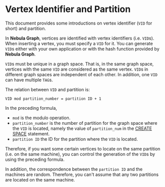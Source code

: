 # Vertex Identifier and Partition

This document provides some introductions on vertex identifier (`VID` for short) and partition.

In **Nebula Graph**, vertices are identified with vertex identifiers (i.e. `VID`s). When inserting a vertex, you must specify a `VID` for it. You can generate `VID`s either with your own application or with the hash function provided by **Nebula Graph**.

`VID`s must be unique in a graph space. That is, in the same graph space, vertices with the same `VID` are considered as the same vertex. `VID`s in different graph spaces are independent of each other. In addition, one `VID` can have multiple `TAG`s.

The relation between `VID` and partition is:

```text
VID mod partition_number = partition ID + 1
```

In the preceding formula,

- `mod` is the modulo operation.
- `partition_number` is the number of partition for the graph space where the `VID` is located, namely the value of `partition_num` in the [CREATE SPACE](../2.query-language/4.statement-syntax/1.data-definition-statements/create-space-syntax.md) statement.
- `partition ID` the ID for the partition where the `VID` is located.

Therefore, if you want some certain vertices to locate on the same partition (i.e. on the same machine), you can control the generation of the `VID`s by using the preceding formula.

In addition, the correspondence between the `partition ID` and the machines are random. Therefore, you can't assume that any two partitions are located on the same machine.
